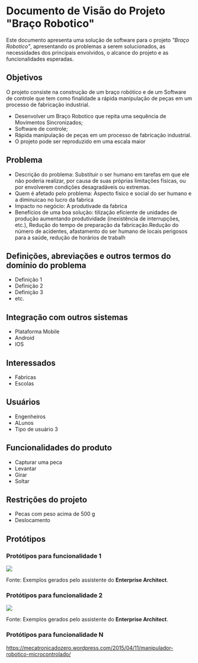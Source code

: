 # Documento de Visão do Projeto "Braço Robotico"

Este documento apresenta uma solução de software para o projeto *"Braço Robotico"*, 
apresentando os problemas a serem solucionados, as necessidades dos principais envolvidos, o alcance do projeto e as funcionalidades esperadas.

## Objetivos

O projeto consiste na construção de um braço robótico e de um Software de controle que tem como finalidade a rápida manipulação de peças em um processo de fabricação industrial. 

* Desenvolver um Braço Robotico que repita uma sequência de Movimentos Sincronizados;
* Software de controle;
* Rápida manipulação de peças em um processo de fabricação industrial. 
* O projeto pode ser reproduzido em uma escala maior 



## Problema

* Descrição do problema: Substituir o ser humano em tarefas em que ele não poderia realizar, por causa de suas próprias limitações físicas, ou por envolverem condições desagradáveis ou extremas.
* Quem é afetado pelo problema: Aspecto fisico e social do  ser humano e a diminuicao no lucro da fabrica 
* Impacto no negócio: A produtivade da fabrica
* Benefícios de uma boa solução: tilização eficiente de unidades de produção aumentando produtividade (inexistência de interrupções, etc.), Redução do tempo de preparação da fabricação.Redução do número de acidentes, afastamento do ser humano de locais perigosos para a saúde, redução de horários de trabalh


## Definições, abreviações e outros termos do domínio do problema

* Definição 1
* Definição 2
* Definição 3
* etc.

## Integração com outros sistemas

* Plataforma Mobile
* Android 
* IOS

 
## Interessados

* Fabricas 
* Escolas 


## Usuários

* Engenheiros 
* ALunos 
* Tipo de usuário 3


## Funcionalidades do produto

* Capturar uma peca 
* Levantar 
* Girar
* Soltar 

## Restrições do projeto

* Pecas com peso acima de 500 g
* Deslocamento   

## Protótipos

### Protótipos para funcionalidade 1

![](proto1.png)

Fonte: Exemplos gerados pelo assistente do **Enterprise Architect**.

### Protótipos para funcionalidade 2

![](proto2.png)

Fonte: Exemplos gerados pelo assistente do **Enterprise Architect**.

### Protótipos para funcionalidade N
https://mecatronicadozero.wordpress.com/2015/04/11/manipulador-robotico-microcontrolado/
